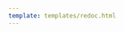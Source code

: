 ```yaml
---
template: templates/redoc.html
---
```


<redoc spec-url="../../apis/restapis/approvals.yaml"></redoc>
